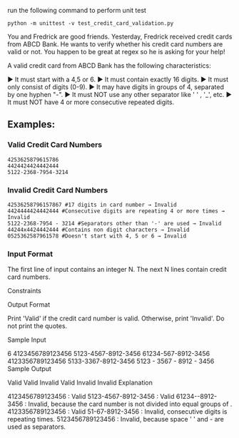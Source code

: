 run the following command to perform unit test

```
python -m unittest -v test_credit_card_validation.py
```

You and Fredrick are good friends. Yesterday, Fredrick received credit cards from ABCD Bank. He wants to verify whether his credit card numbers are valid or not. You happen to be great at regex so he is asking for your help!

A valid credit card from ABCD Bank has the following characteristics:

► It must start with a 4,5 or 6.
► It must contain exactly 16 digits.
► It must only consist of digits (0-9).
► It may have digits in groups of 4, separated by one hyphen "-".
► It must NOT use any other separator like ' ' , '\_', etc.
► It must NOT have 4 or more consecutive repeated digits.

## Examples:

### Valid Credit Card Numbers

```
4253625879615786
4424424424442444
5122-2368-7954-3214
```

### Invalid Credit Card Numbers

```
42536258796157867 #17 digits in card number → Invalid
4424444424442444 #Consecutive digits are repeating 4 or more times → Invalid
5122-2368-7954 - 3214 #Separators other than '-' are used → Invalid
44244x4424442444 #Contains non digit characters → Invalid
0525362587961578 #Doesn't start with 4, 5 or 6 → Invalid
```

### Input Format

The first line of input contains an integer N.
The next N lines contain credit card numbers.

Constraints

Output Format

Print 'Valid' if the credit card number is valid. Otherwise, print 'Invalid'. Do not print the quotes.

Sample Input

6
4123456789123456
5123-4567-8912-3456
61234-567-8912-3456
4123356789123456
5133-3367-8912-3456
5123 - 3567 - 8912 - 3456
Sample Output

Valid
Valid
Invalid
Valid
Invalid
Invalid
Explanation

4123456789123456 : Valid
5123-4567-8912-3456 : Valid
61234--8912-3456 : Invalid, because the card number is not divided into equal groups of .
4123356789123456 : Valid
51-67-8912-3456 : Invalid, consecutive digits is repeating times.
5123456789123456 : Invalid, because space ' ' and - are used as separators.

